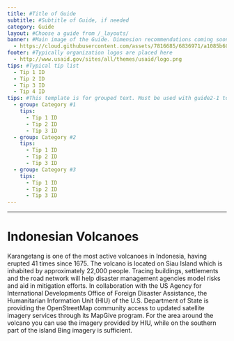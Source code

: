 ```yaml
---
title: #Title of Guide 
subtitle: #Subtitle of Guide, if needed
category: Guide
layout: #Choose a guide from /_layouts/
banner: #Main image of the Guide. Dimension recommendations coming soon.
  - https://cloud.githubusercontent.com/assets/7816685/6836971/a1085b60-d31d-11e4-86b9-e5dc28dc087c.jpg
footer: #Typically organization logos are placed here
  - http://www.usaid.gov/sites/all/themes/usaid/logo.png
tips: #Typical tip list
  - Tip 1 ID
  - Tip 2 ID
  - Tip 3 ID
  - Tip 4 ID
tips: #This template is for grouped text. Must be used with guide2-1 to display correctly.
  - group: Category #1
    tips:
      - Tip 1 ID
      - Tip 2 ID
      - Tip 3 ID
  - group: Category #2
    tips:
      - Tip 1 ID
      - Tip 2 ID
      - Tip 3 ID
  - group: Category #3
    tips:
      - Tip 1 ID
      - Tip 2 ID
      - Tip 3 ID
---
```


<div id="test" class="col-lg-5 col-sm-6">
<hr class="section-heading-spacer">
<div class="clearfix"></div>

<!--TITLE OF INTRODUCTION BLURB--> <h1 class="section-heading">Indonesian Volcanoes</h1> 

<!--BEGIN TEXT HERE--> Karangetang is one of the most active volcanoes in Indonesia, having erupted 41 times since 1675. The volcano is located on Siau Island which is inhabited by approximately 22,000 people. Tracing buildings, settlements and the road network will help disaster management agencies model risks and aid in mitigation efforts. In collaboration with the US Agency for International Developments Office of Foreign Disaster Assistance, the Humanitarian Information Unit (HIU) of the U.S. Department of State is providing the OpenStreetMap community access to updated satellite imagery services through its MapGive program. For the area around the volcano you can use the imagery provided by HIU, while on the southern part of the island Bing imagery is sufficient. 

</div>

